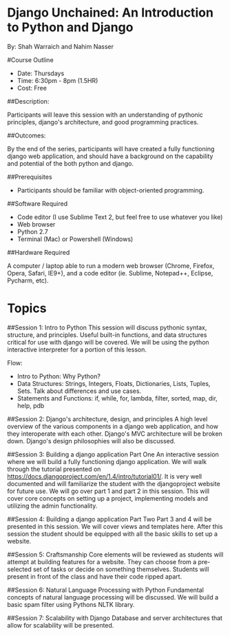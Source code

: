 Django Unchained: An Introduction to Python and Django
======================================
By: Shah Warraich and Nahim Nasser

#Course Outline

* Date:   Thursdays
* Time:   6:30pm - 8pm (1.5HR)
* Cost:   Free

##Description:

Participants will leave this session with an understanding of pythonic principles, django's architecture, and good programming practices.

##Outcomes:

By the end of the series, participants will have created a fully functioning django web application, and should have a background on the capability and potential of the both python and django.

##Prerequisites

* Participants should be familiar with object-oriented programming.

##Software Required

* Code editor (I use Sublime Text 2, but feel free to use whatever you like)
* Web browser
* Python 2.7
* Terminal (Mac) or Powershell (Windows)

##Hardware Required

A computer / laptop able to run a modern web browser (Chrome, Firefox, Opera, Safari, IE9+), and a code editor (ie. Sublime, Notepad++, Eclipse, Pycharm, etc).

Topics
========================

##Session 1: Intro to Python
This session will discuss pythonic syntax, structure, and principles. Useful built-in functions, and data structures critical for use with django will be covered. We will be using the python interactive interpreter for a portion of this lesson.

Flow:

* Intro to Python: Why Python?
* Data Structures: Strings, Integers, Floats, Dictionaries, Lists, Tuples, Sets. Talk about differences and use cases.
* Statements and Functions: if, while, for, lambda, filter, sorted, map, dir, help, pdb

##Session 2: Django's architecture, design, and principles
A high level overview of the various components in a django web application, and how they interoperate with each other. Django's MVC architecture will be broken down. Django's design philosophies will also be discussed.

##Session 3: Building a django application Part One
An interactive session where we will build a fully functioning django application. We will walk through the tutorial presented on https://docs.djangoproject.com/en/1.4/intro/tutorial01/. It is very well documented and will familiarize the student with the djangoproject website for future use. We will go over part 1 and part 2 in this session. This will cover core concepts on setting up a project, implementing models and utilizing the admin functionality.

##Session 4: Building a django application Part Two
Part 3 and 4 will be presented in this session. We will cover views and templates here. After this session the student should be equipped with all the basic skills to set up a website.

##Session 5: Craftsmanship
Core elements will be reviewed as students will attempt at building features for a website. They can choose from a pre-selected set of tasks or decide on something themselves. Students will present in front of the class and have their code ripped apart.

##Session 6: Natural Language Processing with Python
Fundamental concepts of natural language processing will be discussed. We will build a basic spam filter using Pythons NLTK library.

##Session 7: Scalability with Django
Database and server architectures that allow for scalability will be presented.